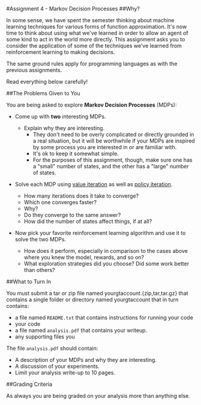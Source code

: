 #Assignment 4 - Markov Decision Processes
##Why?

In some sense, we have spent the semester thinking about machine learning techniques for various forms of function approximation. It's now time to think about using what we've learned in order to allow an agent of some kind to act in the world more directly. This assignment asks you to consider the application of some of the techniques we've learned from reinforcement learning to making decisions.

The same ground rules apply for programming languages as with the previous assignments.

Read everything below carefully!

##The Problems Given to You

You are being asked to explore **Markov Decision Processes** (MDPs):

- Come up with **two** interesting MDPs. 
    - Explain why they are interesting. 
        - They don't need to be overly complicated or directly grounded in a real situation, but it will be worthwhile if your MDPs are inspired by some process you are interested in or are familiar with. 
        - It's ok to keep it somewhat simple. 
        - For the purposes of this assignment, though, make sure one has a "small" number of states, and the other has a "large" number of states.

- Solve each MDP using [value iteration] as well as [policy iteration]. 
    - How many iterations does it take to converge? 
    - Which one converges faster? 
    - Why? 
    - Do they converge to the same answer? 
    - How did the number of states affect things, if at all?
- Now pick your favorite reinforcement learning algorithm and use it to solve the two MDPs. 
    - How does it perform, especially in comparison to the cases above where you knew the model, rewards, and so on? 
    - What exploration strategies did you choose? Did some work better than others?
    
##What to Turn In

You must submit a tar or zip file named yourgtaccount.{zip,tar,tar.gz} that contains a single folder or directory named yourgtaccount that in turn contains:

- a file named `README.txt` that contains instructions for running your code
- your code
- a file named `analysis.pdf` that contains your writeup.
- any supporting files you 

The file `analysis.pdf` should contain:

- A description of your MDPs and why they are interesting.
- A discussion of your experiments.
- Limit your analysis write-up to 10 pages.

##Grading Criteria

As always you are being graded on your analysis more than anything else.


[value iteration]:  https://www.cs.cmu.edu/afs/cs/project/jair/pub/volume4/kaelbling96a-html/node19.html
[policy iteration]: https://www.cs.cmu.edu/afs/cs/project/jair/pub/volume4/kaelbling96a-html/node20.html